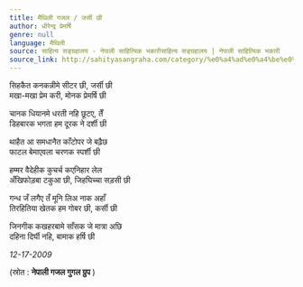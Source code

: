 ```yaml
---
title: मैथिली गजल / जर्सी छी
author: धीरेन्द्र प्रेमर्षि
genre: null
language: मैथिली
source: साहित्य सङ्ग्रहालय - नेपाली साहित्यिक भकारीसाहित्य सङ्ग्रहालय | नेपाली साहित्यिक भकारी
source_link: http://sahityasangraha.com/category/%e0%a4%ad%e0%a4%be%e0%a4%b7%e0%a4%be-%e0%a4%ad%e0%a4%be%e0%a4%b7%e0%a5%80-%e0%a4%b8%e0%a4%be%e0%a4%b9%e0%a4%bf%e0%a4%a4%e0%a5%8d%e0%a4%af/%e0%a4%ae%e0%a5%88%e0%a4%a5%e0%a4%bf%e0%a4%b2%e0%a5%80-%e0%a4%b0%e0%a4%9a%e0%a4%a8%e0%a4%be/
---
```


सिहकैत कनकन्नीमे सीटर छी, जर्सी छी  
मखा-मखा प्रेम करी, मोनक प्रेमर्षि छी

चानक धियानमे धरती नहि छूटए, तेँ  
डिहबारक भगता हम दूरक ने दर्शी छी

थाहैत आ समधानैत काँटोपर जे बढ़ैछ  
फाटल बेमाएवला चरणक स्पर्शी छी

हम्मर वैदेहीक कुचर्च कएनिहार लेल  
अँखिफोड़बा टकुआ छी, जिहघिच्चा सड़सी छी

गन्ध जँ लगैए तँ मूनि लिअ नाक अहाँ  
तिरहितिया खेतक हम गोबर छी, कर्सी छी

जिनगीक कखहरबामे साँसक जे मात्रा अछि  
दहिना दिर्घी नहि, बामाक हर्षि छी

*12-17-2009*

(स्रोत : **नेपाली गजल गुगल ग्रुप** )

